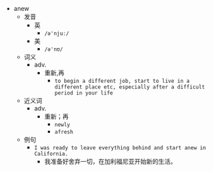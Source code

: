 - anew
  - 发音
    - 英
      - `/ə'njuː/`
    - 美
      - `/ə'nʊ/`
  - 词义
    - adv.
      - 重新,再
        - `to begin a different job, start to live in a different place etc, especially after a difficult period in your life`
  - 近义词
    - adv.
      - 重新；再
        - `newly`
        - `afresh`
  - 例句
    - `I was ready to leave everything behind and start anew in California.`
      - 我准备好舍弃一切，在加利福尼亚开始新的生活。

